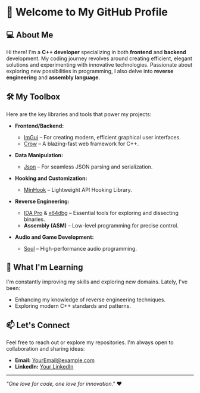 # 👋 Welcome to My GitHub Profile

## 💻 About Me
Hi there! I'm a **C++ developer** specializing in both **frontend** and **backend** development. My coding journey revolves around creating efficient, elegant solutions and experimenting with innovative technologies. Passionate about exploring new possibilities in programming, I also delve into **reverse engineering** and **assembly language**.

## 🛠️ My Toolbox
Here are the key libraries and tools that power my projects:

- **Frontend/Backend:**
  - [ImGui](https://github.com/ocornut/imgui) – For creating modern, efficient graphical user interfaces.
  - [Crow](https://github.com/CrowCpp/Crow) – A blazing-fast web framework for C++.

- **Data Manipulation:**
  - [Json](https://github.com/nlohmann/json) – For seamless JSON parsing and serialization.

- **Hooking and Customization:**
  - [MinHook](https://github.com/TsudaKageyu/minhook) – Lightweight API Hooking Library.

- **Reverse Engineering:**
  - [IDA Pro](https://hex-rays.com/ida-pro/) & [x64dbg](https://x64dbg.com/) – Essential tools for exploring and dissecting binaries.
  - **Assembly (ASM)** – Low-level programming for precise control.

- **Audio and Game Development:**
  - [Soul](https://soul.dev/) – High-performance audio programming.

## 🌱 What I'm Learning
I'm constantly improving my skills and exploring new domains. Lately, I've been:
- Enhancing my knowledge of reverse engineering techniques.
- Exploring modern C++ standards and patterns.

## 📫 Let's Connect
Feel free to reach out or explore my repositories. I'm always open to collaboration and sharing ideas:
- **Email:** [YourEmail@example.com](mailto:YourEmail@example.com)
- **LinkedIn:** [Your LinkedIn](https://linkedin.com/in/YourProfile)

---

*"One love for code, one love for innovation."* ❤️
